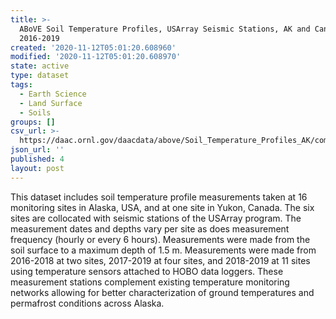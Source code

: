 ```yaml
---
title: >-
  ABoVE Soil Temperature Profiles, USArray Seismic Stations, AK and Canada,
  2016-2019
created: '2020-11-12T05:01:20.608960'
modified: '2020-11-12T05:01:20.608970'
state: active
type: dataset
tags:
  - Earth Science
  - Land Surface
  - Soils
groups: []
csv_url: >-
  https://daac.ornl.gov/daacdata/above/Soil_Temperature_Profiles_AK/comp/USArray_site_metadata.csv
json_url: ''
published: 4
layout: post
---
```

This dataset includes soil temperature profile measurements taken at 16 monitoring sites in Alaska, USA, and at one site in Yukon, Canada. The six sites are collocated with seismic stations of the USArray program. The measurement dates and depths vary per site as does measurement frequency (hourly or every 6 hours). Measurements were made from the soil surface to a maximum depth of 1.5 m. Measurements were made from 2016-2018 at two sites, 2017-2019 at four sites, and 2018-2019 at 11 sites using temperature sensors attached to HOBO data loggers. These measurement stations complement existing temperature monitoring networks allowing for better characterization of ground temperatures and permafrost conditions across Alaska.
